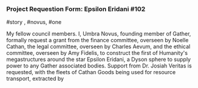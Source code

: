 ### Project Requestion Form: Epsilon Eridani #102
#story , #novus, #one

My fellow council members. I, Umbra Novus, founding member of Gather, formally request a grant from the finance committee, overseen by Noelle Cathan, the legal committee, overseen by Charles Aevum, and the ethical committee, overseen by Amy Fidelis, to construct the first of Humanity's megastructures around the star Epsilon Eridani, a Dyson sphere to supply power to any Gather associated bodies. Support from Dr. Josiah Veritas is requested, with the fleets of Cathan Goods being used for resource transport, extracted by 
